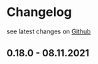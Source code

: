 # Changelog

see latest changes on [Github](https://github.com/morpheusgraphql/morpheus-graphql/releases)

## 0.18.0 - 08.11.2021

